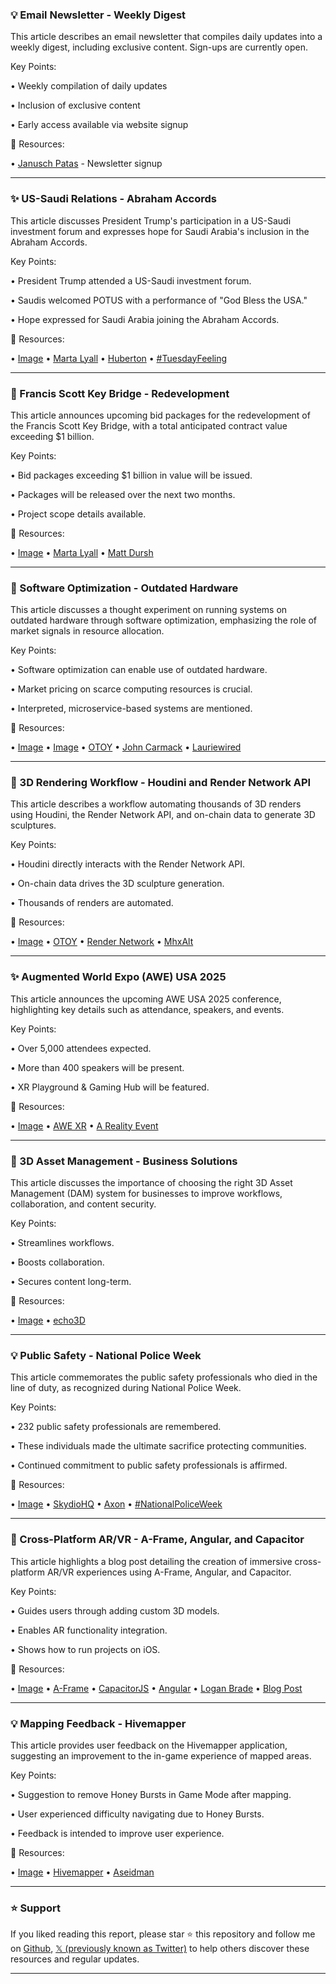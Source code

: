 ### 💡 Email Newsletter - Weekly Digest

This article describes an email newsletter that compiles daily updates into a weekly digest, including exclusive content.  Sign-ups are currently open.

Key Points:

• Weekly compilation of daily updates

• Inclusion of exclusive content

•  Early access available via website signup


🔗 Resources:

• [Janusch Patas](https://x.com/janusch_patas) - Newsletter signup


---
### ✨  US-Saudi Relations - Abraham Accords

This article discusses President Trump's participation in a US-Saudi investment forum and expresses hope for Saudi Arabia's inclusion in the Abraham Accords.

Key Points:

• President Trump attended a US-Saudi investment forum.

• Saudis welcomed POTUS with a performance of "God Bless the USA."

•  Hope expressed for Saudi Arabia joining the Abraham Accords.


🔗 Resources:

• [Image](https://pbs.twimg.com/amplify_video_thumb/1922334506515660800/img/ZkBGmWK7NFv6TJWB.jpg)
• [Marta Lyall](https://x.com/Marta_Lyall)
• [Huberton](https://x.com/Huberton)
• [#TuesdayFeeling](https://x.com/hashtag/TuesdayFeeling?src=hashtag_click)


---
### 🤖 Francis Scott Key Bridge - Redevelopment

This article announces upcoming bid packages for the redevelopment of the Francis Scott Key Bridge, with a total anticipated contract value exceeding $1 billion.

Key Points:

• Bid packages exceeding $1 billion in value will be issued.

•  Packages will be released over the next two months.

• Project scope details available.


🔗 Resources:

• [Image](https://pbs.twimg.com/media/Gq35AcSWAAANTkz?format=jpg&name=small)
• [Marta Lyall](https://x.com/Marta_Lyall)
• [Matt Dursh](https://x.com/MattDursh)


---
### 🤖 Software Optimization - Outdated Hardware

This article discusses a thought experiment on running systems on outdated hardware through software optimization, emphasizing the role of market signals in resource allocation.

Key Points:

•  Software optimization can enable use of outdated hardware.

• Market pricing on scarce computing resources is crucial.

•  Interpreted, microservice-based systems are mentioned.



🔗 Resources:

• [Image](https://pbs.twimg.com/media/GqxegsVXUAAwNIE?format=jpg&name=small)
• [Image](https://pbs.twimg.com/media/GqxegslWsAAIxxo?format=jpg&name=small)
• [OTOY](https://x.com/OTOY)
• [John Carmack](https://x.com/ID_AA_Carmack)
• [Lauriewired](https://x.com/lauriewired)


---
### 🚀 3D Rendering Workflow - Houdini and Render Network API

This article describes a workflow automating thousands of 3D renders using Houdini, the Render Network API, and on-chain data to generate 3D sculptures.

Key Points:

•  Houdini directly interacts with the Render Network API.

• On-chain data drives the 3D sculpture generation.

• Thousands of renders are automated.


🔗 Resources:

• [Image](https://pbs.twimg.com/amplify_video_thumb/1922349998500433920/img/gsbTx1ui-MVFdLwu.jpg)
• [OTOY](https://x.com/OTOY)
• [Render Network](https://x.com/rendernetwork)
• [MhxAlt](https://x.com/MhxAlt)


---
### ✨ Augmented World Expo (AWE) USA 2025

This article announces the upcoming AWE USA 2025 conference, highlighting key details such as attendance, speakers, and events.

Key Points:

•  Over 5,000 attendees expected.

• More than 400 speakers will be present.

•  XR Playground & Gaming Hub will be featured.


🔗 Resources:

• [Image](https://pbs.twimg.com/media/Gq1TqMsXYAAGEDy?format=jpg&name=small)
• [AWE XR](https://events.awexr.com/usa-2025)
• [A Reality Event](https://x.com/ARealityEvent)


---
### 🚀 3D Asset Management - Business Solutions

This article discusses the importance of choosing the right 3D Asset Management (DAM) system for businesses to improve workflows, collaboration, and content security.

Key Points:

• Streamlines workflows.

• Boosts collaboration.

• Secures content long-term.


🔗 Resources:

• [Image](https://pbs.twimg.com/media/Gq1Sdu0XQAAPzUj?format=jpg&name=small)
• [echo3D](https://x.com/_echo3D_)


---
### 💡 Public Safety - National Police Week

This article commemorates the public safety professionals who died in the line of duty, as recognized during National Police Week.

Key Points:

•  232 public safety professionals are remembered.

•  These individuals made the ultimate sacrifice protecting communities.

•  Continued commitment to public safety professionals is affirmed.


🔗 Resources:

• [Image](https://pbs.twimg.com/media/Gqx1hv1WsAA9guB?format=jpg&name=small)
• [SkydioHQ](https://x.com/SkydioHQ)
• [Axon](https://x.com/axon_us)
• [#NationalPoliceWeek](https://x.com/hashtag/NationalPoliceWeek?src=hashtag_click)


---
### 🚀 Cross-Platform AR/VR - A-Frame, Angular, and Capacitor

This article highlights a blog post detailing the creation of immersive cross-platform AR/VR experiences using A-Frame, Angular, and Capacitor.

Key Points:

•  Guides users through adding custom 3D models.

• Enables AR functionality integration.

• Shows how to run projects on iOS.


🔗 Resources:

• [Image](https://pbs.twimg.com/media/GqykeR0WEAAChVu?format=jpg&name=small)
• [A-Frame](https://x.com/aframevr)
• [CapacitorJS](https://x.com/capacitorjs)
• [Angular](https://x.com/angular)
• [Logan Brade](https://x.com/loganbrade)
• [Blog Post](https://ionic.io/blog/cross-platform-ar-vr-with-the-web-webxr-with-a-frame-angular-and-capacitor-part-ii…)


---
### 💡 Mapping Feedback - Hivemapper

This article provides user feedback on the Hivemapper application, suggesting an improvement to the in-game experience of mapped areas.

Key Points:

• Suggestion to remove Honey Bursts in Game Mode after mapping.

• User experienced difficulty navigating due to Honey Bursts.

• Feedback is intended to improve user experience.


🔗 Resources:

• [Image](https://pbs.twimg.com/media/GqsbRepXQAEEj-0?format=jpg&name=small)
• [Hivemapper](https://x.com/Hivemapper)
• [Aseidman](https://x.com/aseidman)


---

### ⭐️ Support

If you liked reading this report, please star ⭐️ this repository and follow me on [Github](https://github.com/Drix10), [𝕏 (previously known as Twitter)](https://x.com/DRIX_10_) to help others discover these resources and regular updates.

---